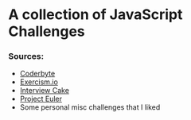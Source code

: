 # A collection of JavaScript Challenges

### Sources:

 * [Coderbyte](http://coderbyte.com)
 * [Exercism.io](http://exercism.io)
 * [Interview Cake](http://interviewcake.com)
 * [Project Euler](http://projecteuler.net)
 * Some personal misc challenges that I liked
